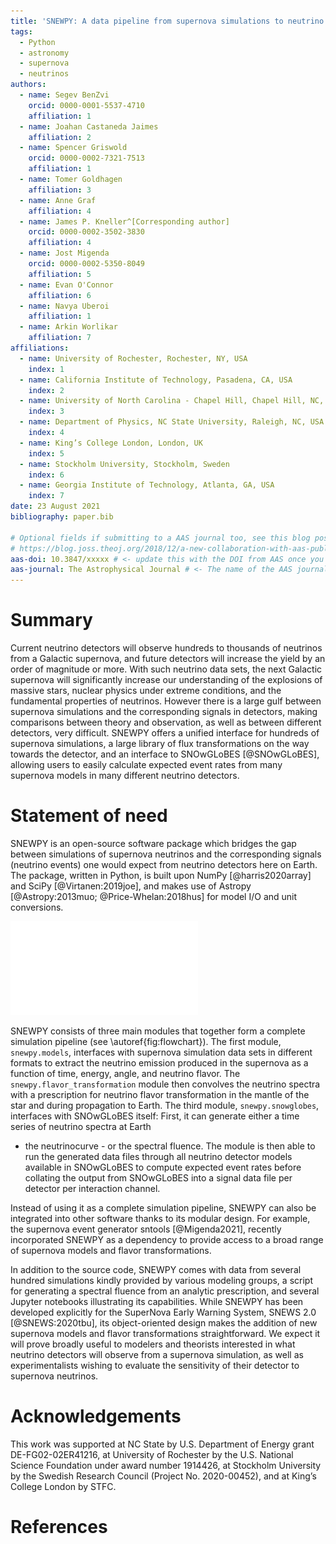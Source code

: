 ```yaml
---
title: 'SNEWPY: A data pipeline from supernova simulations to neutrino signals'
tags:
  - Python
  - astronomy
  - supernova
  - neutrinos
authors:
  - name: Segev BenZvi
    orcid: 0000-0001-5537-4710
    affiliation: 1
  - name: Joahan Castaneda Jaimes
    affiliation: 2
  - name: Spencer Griswold
    orcid: 0000-0002-7321-7513
    affiliation: 1
  - name: Tomer Goldhagen
    affiliation: 3
  - name: Anne Graf
    affiliation: 4
  - name: James P. Kneller^[Corresponding author]
    orcid: 0000-0002-3502-3830
    affiliation: 4
  - name: Jost Migenda
    orcid: 0000-0002-5350-8049
    affiliation: 5
  - name: Evan O'Connor
    affiliation: 6
  - name: Navya Uberoi
    affiliation: 1
  - name: Arkin Worlikar
    affiliation: 7
affiliations:
  - name: University of Rochester, Rochester, NY, USA
    index: 1
  - name: California Institute of Technology, Pasadena, CA, USA
    index: 2
  - name: University of North Carolina - Chapel Hill, Chapel Hill, NC, USA
    index: 3
  - name: Department of Physics, NC State University, Raleigh, NC, USA
    index: 4
  - name: King’s College London, London, UK
    index: 5
  - name: Stockholm University, Stockholm, Sweden
    index: 6
  - name: Georgia Institute of Technology, Atlanta, GA, USA
    index: 7
date: 23 August 2021
bibliography: paper.bib

# Optional fields if submitting to a AAS journal too, see this blog post:
# https://blog.joss.theoj.org/2018/12/a-new-collaboration-with-aas-publishing
aas-doi: 10.3847/xxxxx # <- update this with the DOI from AAS once you know it.
aas-journal: The Astrophysical Journal # <- The name of the AAS journal.
---
```



# Summary

Current neutrino detectors will observe hundreds to thousands of neutrinos
from a Galactic supernova, and future detectors will increase the yield by
an order of magnitude or more. With such neutrino data sets, the next
Galactic supernova will significantly increase our understanding of the
explosions of massive stars, nuclear physics under extreme conditions, and
the fundamental properties of neutrinos. However there is a large gulf
between supernova simulations and the corresponding signals in detectors,
making comparisons between theory and observation, as well as between
different detectors, very difficult. SNEWPY offers a unified interface for
hundreds of supernova simulations, a large library of flux transformations on
the way towards the detector, and an interface to SNOwGLoBES [@SNOwGLoBES],
allowing users to easily calculate expected event rates from many supernova
models in many different neutrino detectors. 

# Statement of need

SNEWPY is an open-source software package which bridges the gap between
simulations of supernova neutrinos and the corresponding signals (neutrino
events) one would expect from neutrino detectors here on Earth. The package,
written in Python, is built upon NumPy [@harris2020array] and SciPy
[@Virtanen:2019joe], and makes use of Astropy [@Astropy:2013muo;
@Price-Whelan:2018hus] for model I/O and unit conversions.

![Flowchart showing the complete SNEWPY pipeline.\label{fig:flowchart}](snewpy-flowchart.pdf)

SNEWPY consists of three main modules that together form a complete
simulation pipeline (see \autoref{fig:flowchart}).
The first module, `snewpy.models`, interfaces with supernova simulation data
sets in different formats to extract the neutrino emission produced in the
supernova as a function of time, energy, angle, and neutrino flavor.
The `snewpy.flavor_transformation` module then
convolves the neutrino spectra with a prescription for neutrino flavor
transformation in the mantle of the star and during propagation to Earth.
The third module, `snewpy.snowglobes`, interfaces with SNOwGLoBES itself:
First, it can generate either a time series of neutrino spectra at Earth
- the neutrinocurve - or the spectral fluence. The module is then able to
run the generated data files through all neutrino detector models available in
SNOwGLoBES to compute expected event rates before collating the
output from SNOwGLoBES into a signal data file per detector per interaction channel.

Instead of using it as a complete simulation pipeline, SNEWPY can also be
integrated into other software thanks to its modular design.
For example, the supernova event generator sntools [@Migenda2021], recently
incorporated SNEWPY as a dependency to provide access to a broad range of
supernova models and flavor transformations.

In addition to the source code, SNEWPY comes with data from several hundred
simulations kindly provided by various modeling groups, a script for
generating a spectral fluence from an analytic prescription, and several
Jupyter notebooks illustrating its capabilities. While SNEWPY has been
developed explicitly for the SuperNova Early Warning System, SNEWS 2.0
[@SNEWS:2020tbu], its object-oriented design makes the addition of new
supernova models and flavor transformations straightforward. We expect it
will prove broadly useful to modelers and theorists interested in what
neutrino detectors will observe from a supernova simulation, as well as
experimentalists wishing to evaluate the sensitivity of their detector to
supernova neutrinos. 

# Acknowledgements

This work was supported at NC State by U.S. Department of Energy grant
DE-FG02-02ER41216, at University of Rochester by the U.S. National Science
Foundation under award number 1914426, at Stockholm University by the Swedish
Research Council (Project No. 2020-00452), and at King’s College London by STFC.

# References
